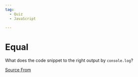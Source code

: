 ```yaml
---
tag:
  - Quiz
  - JavaScript

---
```

  
# Equal

What does the code snippet to the right output by `console.log`?


[Source From](https://bigfrontend.dev/quiz/Equal-1)

  